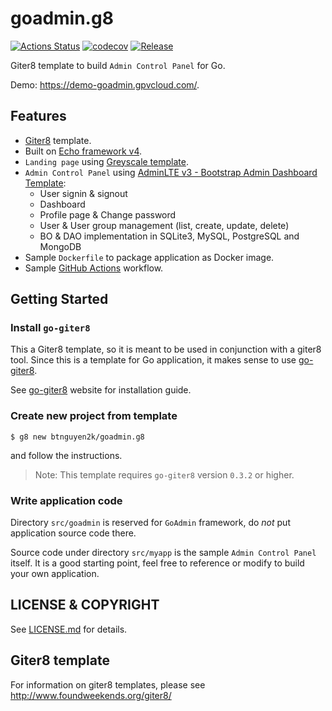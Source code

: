 # goadmin.g8

[![Actions Status](https://github.com/btnguyen2k/goadmin.g8/workflows/myapp/badge.svg)](https://github.com/btnguyen2k/goadmin.g8/actions)
[![codecov](https://codecov.io/gh/btnguyen2k/goadmin.g8/branch/master/graph/badge.svg?token=HVAP5A0R2Z)](https://codecov.io/gh/btnguyen2k/goadmin.g8)
[![Release](https://img.shields.io/github/release/btnguyen2k/goadmin.g8.svg?style=flat-square)](RELEASE-NOTES.md)

Giter8 template to build `Admin Control Panel` for Go.

Demo: https://demo-goadmin.gpvcloud.com/.

## Features

- [Giter8](https://github.com/btnguyen2k/go-giter8) template.
- Built on [Echo framework v4](https://echo.labstack.com).
- `Landing page` using [Greyscale template](https://startbootstrap.com/theme/grayscale).
- `Admin Control Panel` using [AdminLTE v3 - Bootstrap Admin Dashboard Template](https://adminlte.io):
  - User signin & signout
  - Dashboard
  - Profile page & Change password
  - User & User group management (list, create, update, delete)
  - BO & DAO implementation in SQLite3, MySQL, PostgreSQL and MongoDB
- Sample `Dockerfile` to package application as Docker image.
- Sample [GitHub Actions](https://docs.github.com/actions) workflow.


## Getting Started

### Install `go-giter8`

This a Giter8 template, so it is meant to be used in conjunction with a giter8 tool.
Since this is a template for Go application, it makes sense to use [go-giter8](https://github.com/btnguyen2k/go-giter8).

See [go-giter8](https://github.com/btnguyen2k/go-giter8) website for installation guide.

### Create new project from template

```
$ g8 new btnguyen2k/goadmin.g8
```

and follow the instructions.

> Note: This template requires `go-giter8` version `0.3.2` or higher.

### Write application code

Directory `src/goadmin` is reserved for `GoAdmin` framework, do _not_ put application source code there.

Source code under directory `src/myapp` is the sample `Admin Control Panel` itself.
It is a good starting point, feel free to reference or modify to build your own application.


## LICENSE & COPYRIGHT

See [LICENSE.md](LICENSE.md) for details.


## Giter8 template

For information on giter8 templates, please see http://www.foundweekends.org/giter8/
